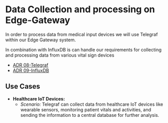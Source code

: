 # Data Collection and processing on Edge-Gateway

In order to process data from medical input devices we will use Telegraf within our Edge Gateway system. 

In combination with InfluxDB is can handle our requirements for collecting and processing data from various vital sign devices 

- [ADR 08-Telegraf](../ADRs/08-Telegraf.md)  
- [ADR 09-InfluxDB](../ADRs/09-InfluxDB.md)

## Use Cases

- **Healthcare IoT Devices:**
    - *Scenario:* Telegraf can collect data from healthcare IoT devices like wearable sensors, monitoring patient vitals and activities, and sending the information to a central database for further analysis.
